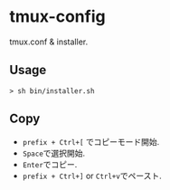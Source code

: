 # tmux-config 
tmux.conf & installer.


## Usage
```shellscript
> sh bin/installer.sh
```

## Copy
- `prefix + Ctrl+[` でコピーモード開始.
- `Space`で選択開始.
- `Enter`でコピー.
- `prefix + Ctrl+]` or `Ctrl+v`でペースト.

